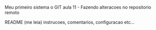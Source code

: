Meu primeiro sistema o GIT 
aula 11 - Fazendo alteracoes no repositorio remoto

README (me leia) instrucoes, comentarios, configuracao etc...